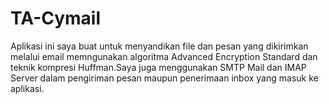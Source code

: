 # TA-Cymail

Aplikasi ini saya buat untuk menyandikan file dan pesan yang dikirimkan melalui email memngunakan algoritma Advanced Encryption Standard dan teknik kompresi Huffman.Saya juga menggunakan SMTP Mail dan IMAP Server dalam pengiriman pesan maupun penerimaan inbox yang masuk ke aplikasi.


